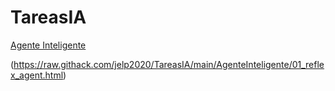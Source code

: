 # TareasIA

[Agente Inteligente](https://github.com/jelp2020/TareasIA/blob/main/AgenteInteligente/01_reflex_agent.html)

(https://raw.githack.com/jelp2020/TareasIA/main/AgenteInteligente/01_reflex_agent.html)


